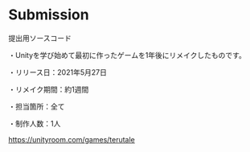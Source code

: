 # Submission
提出用ソースコード

・Unityを学び始めて最初に作ったゲームを1年後にリメイクしたものです。

・リリース日：2021年5月27日

・リメイク期間：約1週間

・担当箇所：全て

・制作人数：1人

https://unityroom.com/games/terutale
